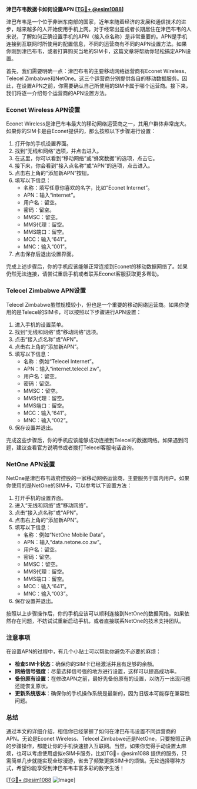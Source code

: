 **津巴布韦数据卡如何设置APN [[TG💪+ @esim1088](https://t.me/s/esim1088)]**

津巴布韦是一个位于非洲东南部的国家，近年来随着经济的发展和通信技术的进步，越来越多的人开始使用手机上网。对于经常出差或者长期居住在津巴布韦的人来说，了解如何正确设置手机的APN（接入点名称）是非常重要的。APN是手机连接到互联网时所使用的配置信息，不同的运营商有不同的APN设置方法。如果你刚到津巴布韦，或者打算购买当地的SIM卡，这篇文章将帮助你轻松搞定APN设置。

首先，我们需要明确一点：津巴布韦的主要移动网络运营商有Econet Wireless、Telecel Zimbabwe和NetOne。这三个运营商分别提供各自的移动数据服务。因此，在设置APN之前，你需要确认自己所使用的SIM卡属于哪个运营商。接下来，我们将逐一介绍每个运营商的APN设置方法。

### Econet Wireless APN设置

Econet Wireless是津巴布韦最大的移动网络运营商之一，其用户群体非常庞大。如果你的SIM卡是由Econet提供的，那么按照以下步骤进行设置：

1. 打开你的手机设置界面。
2. 找到“无线和网络”选项，并点击进入。
3. 在这里，你可以看到“移动网络”或“蜂窝数据”的选项，点击它。
4. 接下来，你会看到“接入点名称”或“APN”的选项，点击进入。
5. 点击右上角的“添加新APN”按钮。
6. 填写以下信息：
   - 名称：填写任意你喜欢的名字，比如“Econet Internet”。
   - APN：输入“internet”。
   - 用户名：留空。
   - 密码：留空。
   - MMSC：留空。
   - MMS代理：留空。
   - MMS端口：留空。
   - MCC：输入“641”。
   - MNC：输入“001”。
7. 点击保存后退出设置界面。

完成上述步骤后，你的手机应该能够正常连接到Econet的移动数据网络了。如果仍然无法连接，请尝试重启手机或者联系Econet客服获取更多帮助。

### Telecel Zimbabwe APN设置

Telecel Zimbabwe虽然规模较小，但也是一个重要的移动网络运营商。如果你使用的是Telecel的SIM卡，可以按照以下步骤进行APN设置：

1. 进入手机的设置菜单。
2. 找到“无线和网络”或“移动网络”选项。
3. 点击“接入点名称”或“APN”。
4. 点击右上角的“添加新APN”。
5. 填写以下信息：
   - 名称：例如“Telecel Internet”。
   - APN：输入“internet.telecel.zw”。
   - 用户名：留空。
   - 密码：留空。
   - MMSC：留空。
   - MMS代理：留空。
   - MMS端口：留空。
   - MCC：输入“641”。
   - MNC：输入“002”。
6. 保存设置并退出。

完成这些步骤后，你的手机应该能够成功连接到Telecel的数据网络。如果遇到问题，建议查看官方说明书或者拨打Telecel客服电话咨询。

### NetOne APN设置

NetOne是津巴布韦政府控股的一家移动网络运营商，主要服务于国内用户。如果你使用的是NetOne的SIM卡，可以参考以下设置方法：

1. 打开手机的设置界面。
2. 进入“无线和网络”或“移动网络”。
3. 点击“接入点名称”或“APN”。
4. 点击右上角的“添加新APN”。
5. 填写以下信息：
   - 名称：例如“NetOne Mobile Data”。
   - APN：输入“data.netone.co.zw”。
   - 用户名：留空。
   - 密码：留空。
   - MMSC：留空。
   - MMS代理：留空。
   - MMS端口：留空。
   - MCC：输入“641”。
   - MNC：输入“003”。
6. 保存设置并退出。

按照以上步骤操作后，你的手机应该可以顺利连接到NetOne的数据网络。如果依然存在问题，不妨试试重新启动手机，或者直接联系NetOne的技术支持团队。

### 注意事项

在设置APN的过程中，有几个小贴士可以帮助你避免不必要的麻烦：

- **检查SIM卡状态**：确保你的SIM卡已经激活并且有足够的余额。
- **网络信号强度**：尽量选择信号强的地方进行设置，这样可以提高成功率。
- **备份原有设置**：在修改APN之前，最好先备份原有的设置，以防万一出现问题还能恢复原状。
- **更新系统版本**：确保你的手机操作系统是最新的，因为旧版本可能存在兼容性问题。

### 总结

通过本文的详细介绍，相信你已经掌握了如何在津巴布韦设置不同运营商的APN。无论是Econet Wireless、Telecel Zimbabwe还是NetOne，只要按照正确的步骤操作，都能让你的手机快速接入互联网。当然，如果你觉得手动设置太麻烦，也可以考虑使用虚拟eSIM卡服务，比如TG💪+ @esim1088 提供的服务，只需简单几步就能实现全球漫游，省去了频繁更换SIM卡的烦恼。无论选择哪种方式，希望你能享受到津巴布韦丰富多彩的数字生活！

[[TG💪+ @esim1088](https://t.me/s/esim1088) ![Image](https://i.postimg.cc/4NQfJmqS/Snipaste-2025-05-13-00-14-12.png)]
